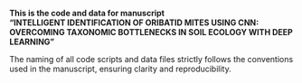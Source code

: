 **This is the code and data for manuscript**  
**“INTELLIGENT IDENTIFICATION OF ORIBATID MITES USING CNN: OVERCOMING TAXONOMIC BOTTLENECKS IN SOIL ECOLOGY WITH DEEP LEARNING”**

The naming of all code scripts and data files strictly follows the conventions used in the manuscript, ensuring clarity and reproducibility.
